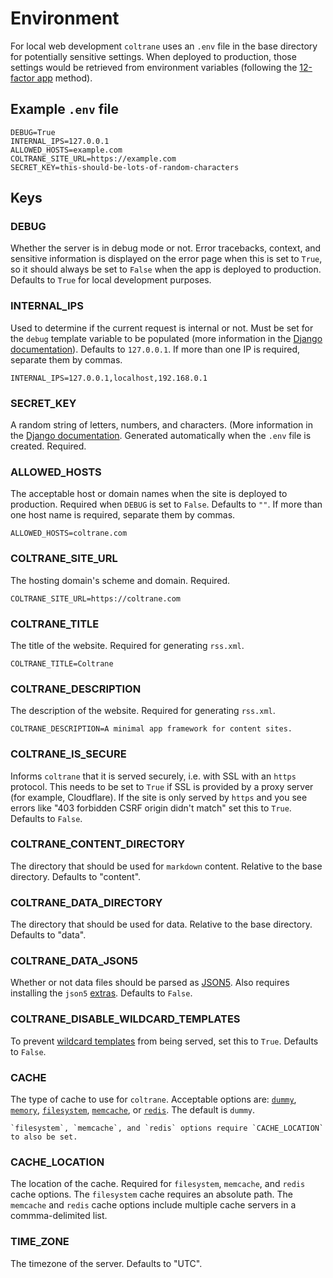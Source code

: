 # Environment

For local web development `coltrane` uses an `.env` file in the base directory for potentially sensitive settings. When deployed to production, those settings would be retrieved from environment variables (following the [12-factor app](https://12factor.net/config) method).

## Example `.env` file

```shell
DEBUG=True
INTERNAL_IPS=127.0.0.1
ALLOWED_HOSTS=example.com
COLTRANE_SITE_URL=https://example.com
SECRET_KEY=this-should-be-lots-of-random-characters
```

## Keys

### DEBUG

Whether the server is in debug mode or not. Error tracebacks, context, and sensitive information is displayed on the error page when this is set to `True`, so it should always be set to `False` when the app is deployed to production. Defaults to `True` for local development purposes.

### INTERNAL_IPS

Used to determine if the current request is internal or not. Must be set for the `debug` template variable to be populated (more information in the [Django documentation](https://docs.djangoproject.com/en/stable/ref/settings/#internal-ips)). Defaults to `127.0.0.1`. If more than one IP is required, separate them by commas.

```shell
INTERNAL_IPS=127.0.0.1,localhost,192.168.0.1
```

### SECRET_KEY

A random string of letters, numbers, and characters. (More information in the [Django documentation](https://docs.djangoproject.com/en/stable/ref/settings/#std:setting-SECRET_KEY). Generated automatically when the `.env` file is created. Required.

### ALLOWED_HOSTS

The acceptable host or domain names when the site is deployed to production. Required when `DEBUG` is set to `False`. Defaults to `""`. If more than one host name is required, separate them by commas.

```shell
ALLOWED_HOSTS=coltrane.com
```

### COLTRANE_SITE_URL

The hosting domain's scheme and domain. Required.

```shell
COLTRANE_SITE_URL=https://coltrane.com
```

### COLTRANE_TITLE

The title of the website. Required for generating `rss.xml`.

```shell
COLTRANE_TITLE=Coltrane
```

### COLTRANE_DESCRIPTION

The description of the website. Required for generating `rss.xml`.

```shell
COLTRANE_DESCRIPTION=A minimal app framework for content sites.
```

### COLTRANE_IS_SECURE

Informs `coltrane` that it is served securely, i.e. with SSL with an `https` protocol. This needs to be set to `True` if SSL is provided by a proxy server (for example, Cloudflare). If the site is only served by `https` and you see errors like "403 forbidden CSRF origin didn't match" set this to `True`. Defaults to `False`.

### COLTRANE_CONTENT_DIRECTORY

The directory that should be used for `markdown` content. Relative to the base directory. Defaults to "content".

### COLTRANE_DATA_DIRECTORY

The directory that should be used for data. Relative to the base directory. Defaults to "data".

### COLTRANE_DATA_JSON5

Whether or not data files should be parsed as [JSON5](https://json5.org). Also requires installing the `json5` [extras](installation.md#extras). Defaults to `False`.

### COLTRANE_DISABLE_WILDCARD_TEMPLATES

To prevent [wildcard templates](content.md#wildcards) from being served, set this to `True`. Defaults to `False`.

### CACHE

The type of cache to use for `coltrane`. Acceptable options are: [`dummy`](https://docs.djangoproject.com/en/stable/topics/cache/#dummy-caching-for-development), [`memory`](https://docs.djangoproject.com/en/stable/topics/cache/#local-memory-caching), [`filesystem`](https://docs.djangoproject.com/en/stable/topics/cache/#filesystem-caching), [`memcache`](https://docs.djangoproject.com/en/stable/topics/cache/#memcached), or [`redis`](https://docs.djangoproject.com/en/stable/topics/cache/#redis). The default is `dummy`.

```{note}
`filesystem`, `memcache`, and `redis` options require `CACHE_LOCATION` to also be set.
```

### CACHE_LOCATION

The location of the cache. Required for `filesystem`, `memcache`, and `redis` cache options. The `filesystem` cache requires an absolute path. The `memcache` and `redis` cache options include multiple cache servers in a commma-delimited list.

### TIME_ZONE

The timezone of the server. Defaults to "UTC".
